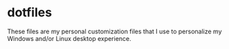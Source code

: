 # dotfiles
These files are my personal customization files that I use to personalize my Windows and/or Linux desktop experience. 
